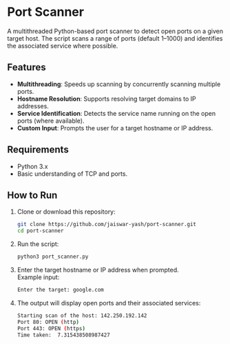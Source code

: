 # Port Scanner

A multithreaded Python-based port scanner to detect open ports on a given target host. The script scans a range of ports (default 1–1000) and identifies the associated service where possible.

## Features

- **Multithreading**: Speeds up scanning by concurrently scanning multiple ports.
- **Hostname Resolution**: Supports resolving target domains to IP addresses.
- **Service Identification**: Detects the service name running on the open ports (where available).
- **Custom Input**: Prompts the user for a target hostname or IP address.

## Requirements

- Python 3.x
- Basic understanding of TCP and ports.

## How to Run

1. Clone or download this repository:
   ```bash
   git clone https://github.com/jaiswar-yash/port-scanner.git
   cd port-scanner
2. Run the script:
   ```bash
   python3 port_scanner.py
3. Enter the target hostname or IP address when prompted.<br>
   Example input:
   ```bash
   Enter the target: google.com
4. The output will display open ports and their associated services:
   ```bash
   Starting scan of the host: 142.250.192.142
   Port 80: OPEN (http)
   Port 443: OPEN (https)
   Time taken:  7.315438508987427
